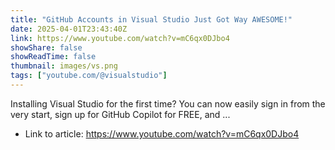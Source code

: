 ```yaml
---
title: "GitHub Accounts in Visual Studio Just Got Way AWESOME!"
date: 2025-04-01T23:43:40Z
link: https://www.youtube.com/watch?v=mC6qx0DJbo4
showShare: false
showReadTime: false
thumbnail: images/vs.png
tags: ["youtube.com/@visualstudio"]
---
```

Installing Visual Studio for the first time? You can now easily sign in from the very start, sign up for GitHub Copilot for FREE, and ...

- Link to article: https://www.youtube.com/watch?v=mC6qx0DJbo4